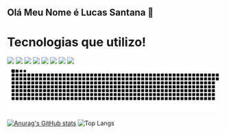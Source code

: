 ## Olá Meu Nome é Lucas Santana 👋




<div>
  <h1>Tecnologias que utilizo!</h1>
  <img src="https://img.shields.io/badge/TypeScript-007ACC?style=for-the-badge&logo=typescript&logoColor=white"/>
  <img src="https://img.shields.io/badge/JavaScript-323330?style=for-the-badge&logo=javascript&logoColor=F7DF1E"/>
  <img src="https://img.shields.io/badge/Python-3776AB?style=for-the-badge&logo=python&logoColor=white"/>
  <img src="https://img.shields.io/badge/Node.js-43853D?style=for-the-badge&logo=node.js&logoColor=white"/>
  <img src="https://img.shields.io/badge/Express.js-404D59?style=for-the-badge"/>
  <img src="https://img.shields.io/badge/React-20232A?style=for-the-badge&logo=react&logoColor=61DAFB"/>
  <img src="https://img.shields.io/badge/React_Native-20232A?style=for-the-badge&logo=react&logoColor=61DAFB"/>
  <img src="https://img.shields.io/badge/PostgreSQL-316192?style=for-the-badge&logo=postgresql&logoColor=white"/>

  
  
  
</div>

<picture>
  <source media="(prefers-color-scheme: dark)" srcset="https://raw.githubusercontent.com/Shinaiders/Shinaiders/output/github-contribution-grid-snake-dark.svg">
  <source media="(prefers-color-scheme: light)" srcset="https://raw.githubusercontent.com/Shinaiders/Shinaiders/output/github-contribution-grid-snake.svg">
  <img alt="github contribution grid snake animation" src="https://raw.githubusercontent.com/Shinaiders/Shinaiders/output/github-contribution-grid-snake.svg">
</picture>

[![Anurag's GitHub stats](https://github-readme-stats.vercel.app/api?username=Shinaiders)](https://github.com/anuraghazra/github-readme-stats)
![Top Langs](https://github-readme-stats.vercel.app/api/top-langs/?username=Shinaiders&hide_progress=true)


<!--
**Shinaiders/Shinaiders** is a ✨ _special_ ✨ repository because its `README.md` (this file) appears on your GitHub profile.

Here are some ideas to get you started:

- 🔭 I’m currently working on ...
- 🌱 I’m currently learning ...
- 👯 I’m looking to collaborate on ...
- 🤔 I’m looking for help with ...
- 💬 Ask me about ...
- 📫 How to reach me: ...
- 😄 Pronouns: ...
- ⚡ Fun fact: ...
-->
